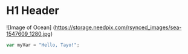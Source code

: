 # H1 Header
![Image of Ocean] (https://storage.needpix.com/rsynced_images/sea-1547609_1280.jpg)
``` javascript
var myVar = "Hello, Tayo!";
```
